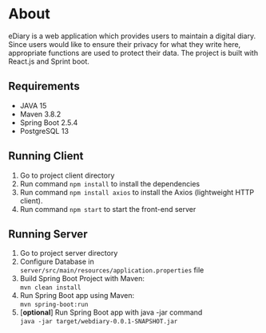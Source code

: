 # About
eDiary is a web application which provides users to maintain a digital diary. Since users would like to ensure their privacy for what they write here, appropriate functions are used to protect their data.
The project is built with React.js and Sprint boot.

## Requirements
- JAVA 15
- Maven 3.8.2
- Spring Boot 2.5.4
- PostgreSQL 13

## Running Client
1. Go to project client directory
2. Run command ``` npm install ``` to install the dependencies
3. Run command ``` npm install axios ``` to install the Axios (lightweight HTTP client).
4. Run command ``` npm start ``` to start the front-end server

## Running Server
1. Go to project server directory
2. Configure Database in ```server/src/main/resources/application.properties``` file
3. Build Spring Boot Project with Maven: <br>
```mvn clean install```
4. Run Spring Boot app using Maven: <br>
```mvn spring-boot:run```
5. [**optional**] Run Spring Boot app with java -jar command <br>
```java -jar target/webdiary-0.0.1-SNAPSHOT.jar```
